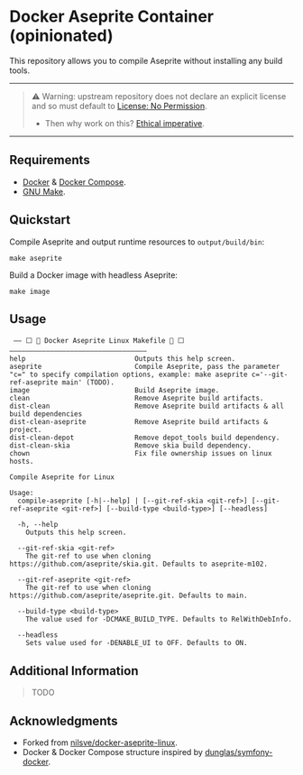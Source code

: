 # Docker Aseprite Container (opinionated)

This repository allows you to compile Aseprite without installing any build tools.

---

> ⚠️ Warning: upstream repository does not declare an explicit license and so must default
> to [License: No Permission](https://choosealicense.com/no-permission/).
>    - Then why work on this? [Ethical imperative](https://en.wikipedia.org/wiki/Hacker_ethic).

---

## Requirements

- [Docker](https://docs.docker.com/get-docker/) & [Docker Compose](https://docs.docker.com/compose/install/).
- [GNU Make](https://www.gnu.org/software/make/).

## Quickstart

Compile Aseprite and output runtime resources to `output/build/bin`:

```shell
make aseprite
```

Build a Docker image with headless Aseprite:

```shell
make image
```

## Usage

```text
 —— ⬜ 🐳 Docker Aseprite Linux Makefile 🐳 ⬜ —————————————————————————————————— 
help                           Outputs this help screen.
aseprite                       Compile Aseprite, pass the parameter "c=" to specify compilation options, example: make aseprite c='--git-ref-aseprite main' (TODO).
image                          Build Aseprite image.
clean                          Remove Aseprite build artifacts.
dist-clean                     Remove Aseprite build artifacts & all build dependencies
dist-clean-aseprite            Remove Aseprite build artifacts & project.
dist-clean-depot               Remove depot_tools build dependency.
dist-clean-skia                Remove skia build dependency.
chown                          Fix file ownership issues on linux hosts.
```

```text
Compile Aseprite for Linux

Usage:
  compile-aseprite [-h|--help] | [--git-ref-skia <git-ref>] [--git-ref-aseprite <git-ref>] [--build-type <build-type>] [--headless]

  -h, --help
    Outputs this help screen.

  --git-ref-skia <git-ref>
    The git-ref to use when cloning https://github.com/aseprite/skia.git. Defaults to aseprite-m102.

  --git-ref-aseprite <git-ref>
    The git-ref to use when cloning https://github.com/aseprite/aseprite.git. Defaults to main.

  --build-type <build-type>
    The value used for -DCMAKE_BUILD_TYPE. Defaults to RelWithDebInfo.

  --headless
    Sets value used for -DENABLE_UI to OFF. Defaults to ON.
```

## Additional Information

> TODO

## Acknowledgments

- Forked from [nilsve/docker-aseprite-linux](https://github.com/nilsve/docker-aseprite-linux).
- Docker & Docker Compose structure inspired by [dunglas/symfony-docker](https://github.com/dunglas/symfony-docker).
